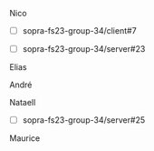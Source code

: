 Nico
- [ ] sopra-fs23-group-34/client#7
- [ ] sopra-fs23-group-34/server#23


Elias

André

Nataell
- [ ] sopra-fs23-group-34/server#25

Maurice
